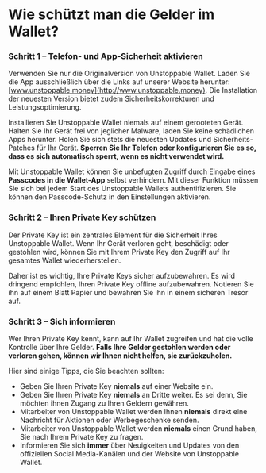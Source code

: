 # Wie schützt man die Gelder im Wallet?

### Schritt 1 – Telefon- und App-Sicherheit aktivieren

Verwenden Sie nur die Originalversion von Unstoppable Wallet. Laden Sie die App ausschließlich über die Links auf unserer Website herunter: [www.unstoppable.money](http://www.unstoppable.money). Die Installation der neuesten Version bietet zudem Sicherheitskorrekturen und Leistungsoptimierung.

Installieren Sie Unstoppable Wallet niemals auf einem gerooteten Gerät. Halten Sie Ihr Gerät frei von jeglicher Malware, laden Sie keine schädlichen Apps herunter. Holen Sie sich stets die neuesten Updates und Sicherheits-Patches für Ihr Gerät. **Sperren Sie Ihr Telefon oder konfigurieren Sie es so, dass es sich automatisch sperrt, wenn es nicht verwendet wird.**

Mit Unstoppable Wallet können Sie unbefugten Zugriff durch Eingabe eines **Passcodes in die Wallet-App** selbst verhindern. Mit dieser Funktion müssen Sie sich bei jedem Start des Unstoppable Wallets authentifizieren. Sie können den Passcode-Schutz in den Einstellungen aktivieren.

### Schritt 2 – Ihren Private Key schützen 

Der Private Key ist ein zentrales Element für die Sicherheit Ihres Unstoppable Wallet. Wenn Ihr Gerät verloren geht, beschädigt oder gestohlen wird, können Sie mit Ihrem Private Key den Zugriff auf Ihr gesamtes Wallet wiederherstellen.

Daher ist es wichtig, Ihre Private Keys sicher aufzubewahren. Es wird dringend empfohlen, Ihren Private Key offline aufzubewahren. Notieren Sie ihn auf einem Blatt Papier und bewahren Sie ihn in einem sicheren Tresor auf.

### Schritt 3 – Sich informieren

Wer Ihren Private Key kennt, kann auf Ihr Wallet zugreifen und hat die volle Kontrolle über Ihre Gelder. **Falls Ihre Gelder gestohlen werden oder verloren gehen, können wir Ihnen nicht helfen, sie zurückzuholen.**

Hier sind einige Tipps, die Sie beachten sollten:

- Geben Sie Ihren Private Key **niemals** auf einer Website ein.
- Geben Sie Ihren Private Key **niemals** an Dritte weiter. Es sei denn, Sie möchten ihnen Zugang zu Ihren Geldern gewähren.
- Mitarbeiter von Unstoppable Wallet werden Ihnen **niemals** direkt eine Nachricht für Aktionen oder Werbegeschenke senden.
- Mitarbeiter von Unstoppable Wallet werden **niemals** einen Grund haben, Sie nach Ihrem Private Key zu fragen.
- Informieren Sie sich **immer** über Neuigkeiten und Updates von den offiziellen Social Media-Kanälen und der Website von Unstoppable Wallet.

